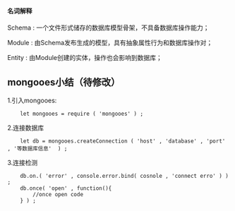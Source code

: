 #### 名词解释

Schema : 一个文件形式储存的数据库模型骨架，不具备数据库操作能力；

Module : 由Schema发布生成的模型，具有抽象属性行为和数据库操作对；

Entity : 由Module创建的实体，操作也会影响到数据库；

## mongooes小结（待修改）

1.引入mongooes:

```text
    let mongooes = require ( 'mongooes' ) ;
```

2.连接数据库

```text
    let db = mongooes.createConnection ( 'host' , 'database' , 'port' , '等数据库信息'  ) ;
```

3.连接检测

```text
    db.on.( 'error' , console.error.bind( cosnole , 'connect erro' ) ) ;
    db.once( 'open' , function(){
        //once open code
    } ) ;
```

